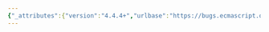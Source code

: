 ```yaml
---
{"_attributes":{"version":"4.4.4+","urlbase":"https://bugs.ecmascript.org/","maintainer":"dherman@mozilla.com"},"bug":{"bug_id":2346,"creation_ts":"2013-12-07 21:10:00 -0800","short_desc":"ArrayCreate says it takes a positive integer, but is often called with 0","delta_ts":"2014-06-16 13:48:00 -0700","product":"Draft for 6th Edition","component":"editorial issue","version":"Rev 21: November 8, 2013 Draft","rep_platform":"All","op_sys":"All","bug_status":"RESOLVED","resolution":"FIXED","priority":"Normal","bug_severity":"minor","everconfirmed":true,"reporter":{"uid":"d","name":"Domenic Denicola"},"assigned_to":{"uid":"allen","name":"Allen Wirfs-Brock"},"long_desc":[{"commentid":6880,"comment_count":0,"who":{"uid":"d","name":"Domenic Denicola"},"bug_when":"2013-12-07 21:10:08 -0800","thetext":"\"The abstract operation ArrayCreate with argument length (a positive integer or undefined)\" conflicts with e.g. \"Let array be the result of the abstract operation ArrayCreate with argument 0.\""},{"commentid":6881,"comment_count":1,"who":{"uid":"d","name":"Domenic Denicola"},"bug_when":"2013-12-07 21:10:27 -0800","thetext":"Also, it might be nice to formalize the argument requirement with an Assert."},{"commentid":8339,"comment_count":2,"who":{"uid":"allen","name":"Allen Wirfs-Brock"},"bug_when":"2014-05-12 12:02:26 -0700","thetext":"fixed in rev25 editor's draft"},{"commentid":8948,"comment_count":3,"who":{"uid":"allen","name":"Allen Wirfs-Brock"},"bug_when":"2014-06-16 13:45:59 -0700","thetext":"in rev25"},{"commentid":8949,"comment_count":4,"who":{"uid":"allen","name":"Allen Wirfs-Brock"},"bug_when":"2014-06-16 13:48:00 -0700","thetext":"in rev25"}]}}
---
```

